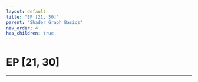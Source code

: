 ```yaml
---
layout: default
title: "EP [21, 30]"
parent: "Shader Graph Basics"
nav_order: 4
has_children: true
---
```


# EP [21, 30]

---
